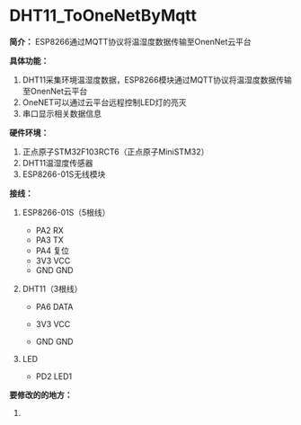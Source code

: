 # DHT11_ToOneNetByMqtt

**简介：** ESP8266通过MQTT协议将温湿度数据传输至OnenNet云平台

**具体功能：**

1.  DHT11采集环境温湿度数据，ESP8266模块通过MQTT协议将温湿度数据传输至OnenNet云平台
2.  OneNET可以通过云平台远程控制LED灯的亮灭
3.  串口显示相关数据信息

**硬件环境：**

1. 正点原子STM32F103RCT6（正点原子MiniSTM32）
2. DHT11温湿度传感器
3. ESP8266-01S无线模块

**接线：**

1. ESP8266-01S（5根线）

   - PA2     RX
   - PA3     TX
   - PA4     复位
   - 3V3     VCC
   - GND   GND

2. DHT11（3根线）

   - PA6    DATA

   - 3V3     VCC

   - GND   GND

3. LED
   - PD2    LED1

**要修改的的地方：**

1. 

​     

​     